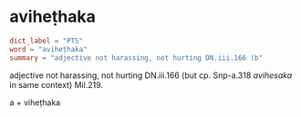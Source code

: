 # aviheṭhaka

``` toml
dict_label = "PTS"
word = "aviheṭhaka"
summary = "adjective not harassing, not hurting DN.iii.166 (b"
```

adjective not harassing, not hurting DN.iii.166 (but cp. Snp\-a.318 *avihesaka* in same context) Mil.219.

a \+ viheṭhaka

